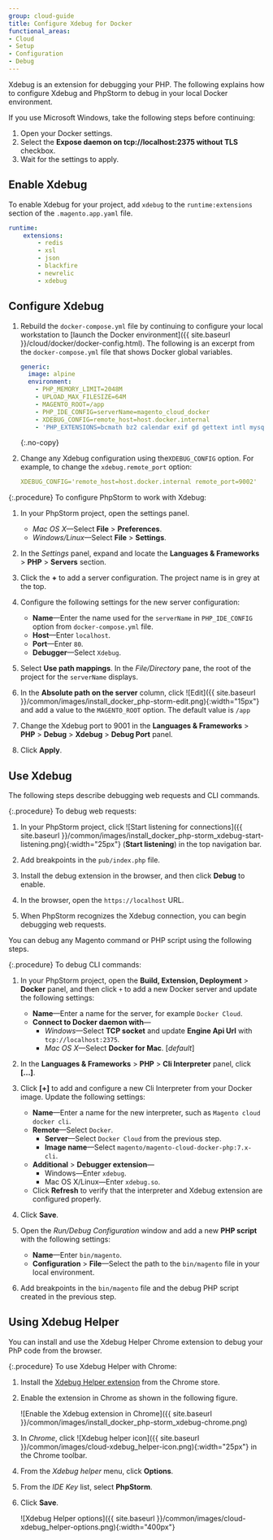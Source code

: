 ```yaml
---
group: cloud-guide
title: Configure Xdebug for Docker
functional_areas:
- Cloud
- Setup
- Configuration
- Debug
---
```


Xdebug is an extension for debugging your PHP. The following explains how to configure Xdebug and PhpStorm to debug in your local Docker environment.

If you use Microsoft Windows, take the following steps before continuing:

1. Open your Docker settings.
1. Select the **Expose daemon on tcp://localhost:2375 without TLS** checkbox.
1. Wait for the settings to apply.

## Enable Xdebug

To enable Xdebug for your project, add `xdebug` to the `runtime:extensions` section of the `.magento.app.yaml` file.

```yaml
runtime:
    extensions:
        - redis
        - xsl
        - json
        - blackfire
        - newrelic
        - xdebug
```

## Configure Xdebug

1. Rebuild the `docker-compose.yml` file by continuing to configure your local workstation to [launch the Docker environment]({{ site.baseurl }}/cloud/docker/docker-config.html). The following is an excerpt from the `docker-compose.yml` file that shows Docker global variables.

   ```yaml
   generic:
     image: alpine
     environment:
       - PHP_MEMORY_LIMIT=2048M
       - UPLOAD_MAX_FILESIZE=64M
       - MAGENTO_ROOT=/app
       - PHP_IDE_CONFIG=serverName=magento_cloud_docker
       - XDEBUG_CONFIG=remote_host=host.docker.internal
       - 'PHP_EXTENSIONS=bcmath bz2 calendar exif gd gettext intl mysqli pcntl pdo_mysql soap sockets sysvmsg sysvsem sysvshm opcache zip redis xsl xdebug'
   ```
   {:.no-copy}

1. Change any Xdebug configuration using the`XDEBUG_CONFIG` option. For example, to change the `xdebug.remote_port` option:

   ```yaml
   XDEBUG_CONFIG='remote_host=host.docker.internal remote_port=9002'
   ```

{:.procedure}
To configure PhpStorm to work with Xdebug:

1. In your PhpStorm project, open the settings panel.

   -  _Mac OS X_—Select **File** > **Preferences**.
   -  _Windows/Linux_—Select **File** > **Settings**.

1. In the _Settings_ panel, expand and locate the **Languages & Frameworks** > **PHP** > **Servers** section.

1. Click the **+** to add a server configuration. The project name is in grey at the top.

1. Configure the following settings for the new server configuration:

   -  **Name**—Enter the name used for the `serverName` in `PHP_IDE_CONFIG` option from `docker-compose.yml` file.
   -  **Host**—Enter `localhost`.
   -  **Port**—Enter `80`.
   -  **Debugger**—Select `Xdebug`.

1. Select **Use path mappings**. In the _File/Directory_ pane, the root of the project for the `serverName` displays.

1. In the **Absolute path on the server** column, click ![Edit]({{ site.baseurl }}/common/images/install_docker_php-storm-edit.png){:width="15px"} and add a value to the `MAGENTO_ROOT` option. The default value is `/app`

1. Change the Xdebug port to 9001 in the **Languages & Frameworks** > **PHP** > **Debug** > **Xdebug** > **Debug Port** panel.

1. Click **Apply**.

## Use Xdebug

The following steps describe debugging web requests and CLI commands.

{:.procedure}
To debug web requests:

1. In your PhpStorm project, click ![Start listening for connections]({{ site.baseurl }}/common/images/install_docker_php-storm_xdebug-start-listening.png){:width="25px"} (**Start listening**) in the top navigation bar.

1. Add breakpoints in the `pub/index.php` file.

1. Install the debug extension in the browser, and then click **Debug** to enable.

1. In the browser, open the `https://localhost` URL.

1. When PhpStorm recognizes the Xdebug connection, you can begin debugging web requests.

You can debug any Magento command or PHP script using the following steps.

{:.procedure}
To debug CLI commands:

1. In your PhpStorm project, open the **Build, Extension, Deployment** > **Docker** panel, and then click `+` to add a new Docker server and update the following settings:

   -  **Name**—Enter a name for the server, for example `Docker Cloud`.
   -  **Connect to Docker daemon with**—
      -  _Windows_—Select **TCP socket** and update **Engine Api Url** with `tcp://localhost:2375`.
      -  _Mac OS X_—Select **Docker for Mac**. [_default_]

1. In the **Languages & Frameworks** > **PHP** > **Cli Interpreter** panel, click **[...]**.

1. Click **[+]** to add and configure a new Cli Interpreter from your Docker image. Update the following settings:

   -  **Name**—Enter a name for the new interpreter, such as `Magento cloud docker cli`.
   -  **Remote**—Select `Docker`.
      -  **Server**—Select `Docker Cloud` from the previous step.
      -  **Image name**—Select `magento/magento-cloud-docker-php:7.x-cli`.
   -  **Additional** > **Debugger extension**—
      -  Windows—Enter `xdebug`.
      -  Mac OS X/Linux—Enter `xdebug.so`.
   -  Click **Refresh** to verify that the interpreter and Xdebug extension are configured properly.

1. Click **Save**.

1. Open the _Run/Debug Configuration_ window and add a new **PHP script** with the following settings:

   -  **Name**—Enter `bin/magento`.
   -  **Configuration** > **File**—Select the path to the `bin/magento` file in your local environment.

1. Add breakpoints in the `bin/magento` file and the debug PHP script created in the previous step.

## Using Xdebug Helper

You can install and use the Xdebug Helper Chrome extension to debug your PhP code from the browser.

{:.procedure}
To use Xdebug Helper with Chrome:

1. Install the [Xdebug Helper extension] from the Chrome store.

1. Enable the extension in Chrome as shown in the following figure.

   ![Enable the Xdebug extension in Chrome]({{ site.baseurl }}/common/images/install_docker_php-storm_xdebug-chrome.png)

1. In _Chrome_, click ![Xdebug helper icon]({{ site.baseurl }}/common/images/cloud-xdebug_helper-icon.png){:width="25px"} in the Chrome toolbar.

1. From the _Xdebug helper_ menu, click **Options**.

1. From the _IDE Key_ list, select **PhpStorm**.

1. Click **Save**.

   ![Xdebug Helper options]({{ site.baseurl }}/common/images/cloud-xdebug_helper-options.png){:width="400px"}

[docker-config]: {{page.baseurl}}/cloud/docker/docker-config.html
[Xdebug Helper extension]: https://chrome.google.com/webstore/detail/xdebug-helper/eadndfjplgieldjbigjakmdgkmoaaaoc?hl=en